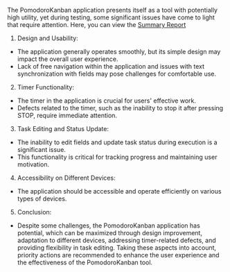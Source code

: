 The PomodoroKanban application presents itself as a tool with potentially high utility, yet during testing, some significant issues have come to light that require attention.
Here, you can view the [Summary Report](https://docs.google.com/document/d/1LLEqH4Pl7XXPaIl2ceFky0Yo80TozYmgeplJ7PpATcQ/edit)
1.	Design and Usability:
- The application generally operates smoothly, but its simple design may impact the overall user experience.
- Lack of free navigation within the application and issues with text synchronization with fields may pose challenges for comfortable use.
2.	Timer Functionality:
- The timer in the application is crucial for users' effective work.
- Defects related to the timer, such as the inability to stop it after pressing STOP, require immediate attention.
3.	Task Editing and Status Update:
- The inability to edit fields and update task status during execution is a significant issue.
- This functionality is critical for tracking progress and maintaining user motivation.
4.	Accessibility on Different Devices:
- The application should be accessible and operate efficiently on various types of devices.
5.	Conclusion:
- Despite some challenges, the PomodoroKanban application has potential, which can be maximized through design improvement, adaptation to different devices, addressing timer-related defects, and providing flexibility in task editing.
Taking these aspects into account, priority actions are recommended to enhance the user experience and the effectiveness of the PomodoroKanban tool.

